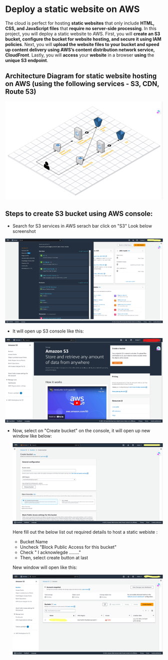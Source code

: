 # Deploy a static website on AWS

The cloud is perfect for hosting **static websites** that only include **HTML, CSS, and JavaScript files** that **require no server-side processing**. In this project, you will deploy a static website to AWS. First, you will **create an S3 bucket, configure the bucket for website hosting, and secure it using IAM policies**. Next, you will **upload the website files to your bucket and speed up content delivery using AWS’s content distribution network service, CloudFront**. Lastly, you will **access** your **website** in a browser **using** the **unique S3 endpoint**.


 ## Architecture Diagram for static website hosting on AWS (using the following services - S3, CDN, Route 53)

![images](images\static-website-aws-S3-architecture.png)


## Steps to create S3 bucket using AWS console:
  - Search for S3 services in AWS serach bar click on "S3" Look below screenshot

 ![images](images\aws-s3-1.png)


  - It will open up S3 console like this:

   ![images](images\aws-s3.png)


  - Now, select on "Create bucket" on the console, it will open up new window like below:

     ![images](images\aws-s3--2.png)

    Here fill out the below list out required details to host a static webiste :

     - Bucket Name
     - Uncheck "Block Public Access for this bucket"
     - Check " I acknowlegde ........"
     - Then, select create button at last

     New window will open like this:

      ![images](images\aws-s3-3.png)